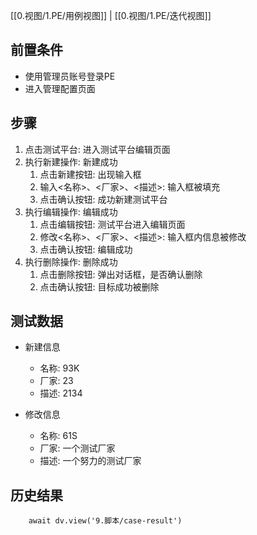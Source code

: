 [[0.视图/1.PE/用例视图]] | [[0.视图/1.PE/迭代视图]]

## 前置条件

- 使用管理员账号登录PE
- 进入管理配置页面

## 步骤

1. 点击测试平台: 进入测试平台编辑页面
2. 执行新建操作: 新建成功
	1. 点击新建按钮: 出现输入框
	2. 输入<名称>、<厂家>、<描述>: 输入框被填充
	3. 点击确认按钮: 成功新建测试平台
3. 执行编辑操作: 编辑成功
	1. 点击编辑按钮: 测试平台进入编辑页面
	2. 修改<名称>、<厂家>、<描述>: 输入框内信息被修改
	3. 点击确认按钮: 编辑成功
4. 执行删除操作: 删除成功
	1. 点击删除按钮: 弹出对话框，是否确认删除
	2. 点击确认按钮: 目标成功被删除

## 测试数据

- 新建信息
	- 名称: 93K
	- 厂家: 23
	- 描述: 2134

- 修改信息
	- 名称: 61S
	- 厂家: 一个测试厂家
	- 描述: 一个努力的测试厂家

## 历史结果

```dataviewjs
    await dv.view('9.脚本/case-result')
```

